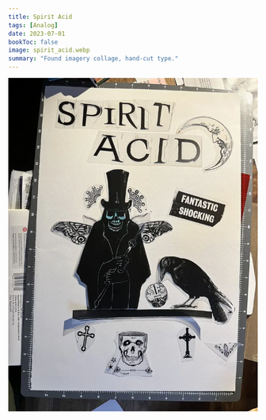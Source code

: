 ```yaml
---
title: Spirit Acid
tags: [Analog]
date: 2023-07-01
bookToc: false
image: spirit_acid.webp
summary: "Found imagery collage, hand-cut type."
---
```


![The work in progress](rotate.webp)